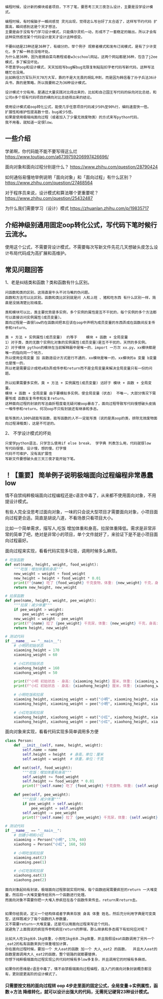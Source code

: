 ```
编程时候，设计新的模块或者项目，下不了笔，要思考三天三夜怎么设计，主要是没学设计模式。

编程时候，有时候脑子一瞬间感觉 灵光出现，觉得这么写台好了太合适了，这样写节约代码 扩展高，瞬间感到这是个天才想法，
主要是由于没有专门学习设计模式，只能偶尔灵机一动，形成不了一套稳定的输出，所以才会有这种突然感觉某个代码设计是天才设计这种感受。
```

```
不要纠结是23种还是36种了，有细分的，举个例子 观察者模式和发布订阅模式，是有了少许变化，多了解一种总没啥坏处。
为什么是36种，因为是摘自菜鸟教程或者w3cschool网站，这两个网站都是36种，包含了j2ee模式，多了解没坏处。
不愿意学oop和设计模式，天天加班写bug解bug无限复制粘贴扣字老代码写新代码，这种写法瞎忙也没用。
比如韩信3万军队歼灭70万大军，靠的不是大无畏的胡乱冲刺，而是因为韩信看了孙子兵法36计兵书，靠的是策略，所以我要称之为36种设计模式。

设计模式十分有用，是通过大量实践对比得出来的，比如和自己国王写代码的纵向对比总结，和公司n多个现有代码项目的横向对比总结得出来的结论。

使用设计模式或oop转化公式，能使几乎任意项目代码减少50%至90%行，编码速度快一倍。
扩展性和维护性提高数十倍，bug减少5倍。
如果是使用极端纯面向过程（或者加入了少量无效废物类）的方式来写python代码，
我不用看，就知道一定很low。
```


## 一些介绍
学弟啊，你代码能不能不要写得这么烂
https://www.toutiao.com/a6739759206997426696/

面向对象和面向过程分别是什么？
https://www.zhihu.com/question/28790424

如何通俗易懂地举例说明「面向对象」和「面向过程」有什么区别？
https://www.zhihu.com/question/27468564


对于程序员来说，设计模式和算法哪个更重要呢？
https://www.zhihu.com/question/25432487

为什么我们需要学习（设计）模式
https://zhuanlan.zhihu.com/p/19835717


## 介绍神级别通用固定oop转化公式，写代码下笔时候行云流水。

使用这个公式，不需要背设计模式，不需要每次写新文件先花几天想破头皮怎么设计布局代码成为高扩展和高维护。

## 常见问题回答

1、老是纠结类和函数？类和函数有什么区别。

```
问函数和类的区别，这简直是牛头不对马嘴的伪问题。
函数和方法可以比区别。函数和类比区别就是问 人和上班 、猪和吃东西 有什么区别一样，简直是没搞清楚比较维度。

类和模块可以比，类主要优势是多实例，多个实例的属性是互不干扰的，每个实例的多个方法都可以直接访问实例属性(成员变量)。
面向过程是一直很low的在函数间把本应该在oop中声明为成员变量的东西弄成在函数间反复传参和return。

类 + 方法 + 实例属性(成员变量)  约等于    模块 + 函数 + 全局变量
1）对于类，类的无数个实例化对象的实例属性(成员变量)是互不干扰的，天然的多实例。
2）对于模块 python的模块在当前解释器中是唯一的，import 一万次 xx.py，xx模块都是唯一的指向同一个地方，
所以使用全局变量 加 函数逇设计方式是行不通的，xx模块是唯一的，xx模块的a 变量 b变量也是惟一的，
所以老是需要设计成吧a和b弄成传参和return而不是全局变量来解决全局变量只有一份的问题。

所以如果需要多实例，类 + 方法 + 实例属性(成员变量) 远好于 模块 + 函数 + 全局变量。
模块 + 函数 + 全局变量 由于要模拟多实例，使全局变量（状态） 不唯一，大部分情况下需要写成 函数反复传参和反复return。
这种面向过程的封装的写法曲折程度毫无疑问被oop暴击了，面向过程导致写代码慢想破头皮搞一堆传参和return。何况oop不只有封装还有继承和多态。

能写类的人100%就能写函数，能写函数的人不一定能写类（说的是真oop的类，排除无效废物面向过程滑稽类），这是不可逆的。
```

2、 不学设计模式的坏处

```
只爱学python语法，只学怎么使用if else break， 学字典 列表怎么用，代码就很low
写代码很慢，设计慢，想的慢，打字慢
代码不可维护，没有高扩展性
写新文件要想破头皮三天三夜才能开始下笔。
```

## ！【重要】 简单例子说明极端面向过程编程非常愚蠢low

情不自禁纯粹极端面向过程编程还是c语言中毒了，从来都不使用面向对象，不用提设计模式。

有些人完全没思考过面向对象，一味的只会说大型项目才需要面向对象，小项目面向过程更合适。简直是胡说八道，不看场景只看项目大小。

比如一个简单需求，描写人,吃饭 增加体重和身高，拉尿体重降低。需求是非常非常的简单了吧，绝对是非常小的项目，单个文件就好了，来验证下是不是小项目面向过程最好。

面向过程来实现，看看代码实现多垃圾，调用时候多么麻烦。
```python
# 吃饭函数
def eat(name, height, weight, food_weight):
    """吃饭：增加体重和身高"""
    new_weight = weight + food_weight
    new_height = height + food_weight * 0.01
    print(f"{name} 吃了 {food_weight} 千克食物，体重: {new_weight} 千克，身高: {new_height} 厘米")
    return new_height, new_weight

# 拉尿函数
def pee(name, height, weight, pee_weight):
    """拉尿：减少体重"""
    if pee_weight > weight:
        pee_weight = weight
    new_weight = weight - pee_weight
    print(f"{name} 拉了 {pee_weight} 千克尿，体重: {new_weight} 千克，身高: {height} 厘米")
    return height, new_weight

# 测试代码
if __name__ == "__main__":
    # 小明的初始状态
    xiaoming_height = 170
    xiaoming_weight = 60

    # 小红的初始状态
    xiaohong_height = 160
    xiaohong_weight = 50

    print(f"小明 初始状态 - 身高: {xiaoming_height} 厘米，体重: {xiaoming_weight} 千克")
    print(f"小红 初始状态 - 身高: {xiaohong_height} 厘米，体重: {xiaohong_weight} 千克")

    # 小明吃饭和拉尿
    xiaoming_height, xiaoming_weight = eat("小明", xiaoming_height, xiaoming_weight, 2)
    xiaoming_height, xiaoming_weight = pee("小明", xiaoming_height, xiaoming_weight, 1)

    # 小红吃饭和拉尿
    xiaohong_height, xiaohong_weight = eat("小红", xiaohong_height, xiaohong_weight, 3)
    xiaohong_height, xiaohong_weight = pee("小红", xiaohong_height, xiaohong_weight, 2)
```

面向对象来实现，看看代码实现多简单调用多方便
```python
class Person:
    def __init__(self, name, height, weight):
        self.name = name
        self.height = height  # 身高，单位：厘米
        self.weight = weight  # 体重，单位：千克

    def eat(self, food_weight):
        """吃饭：增加体重和身高"""
        self.weight += food_weight
        self.height += food_weight * 0.01
        print(f"{self.name} 吃了 {food_weight} 千克食物，体重: {self.weight} 千克，身高: {self.height} 厘米")

    def pee(self, pee_weight):
        """拉尿：减少体重"""
        if pee_weight > self.weight:
            pee_weight = self.weight
        self.weight -= pee_weight
        print(f"{self.name} 拉了 {pee_weight} 千克尿，体重: {self.weight} 千克，身高: {self.height} 厘米")

# 测试代码
if __name__ == "__main__":
    # 创建小明和小红
    xiaoming = Person("小明", 170, 60)
    xiaohong = Person("小红", 160, 50)

    # 小明吃饭和拉尿
    xiaoming.eat(2)
    xiaoming.pee(1)

    # 小红吃饭和拉尿
    xiaohong.eat(3)
    xiaohong.pee(2)
```

```
面向对象起码有封装，极端面向过程那就实现时候，每个函数结尾需要疯狂的return 一大堆变量，然后将一大堆变量传给另外一个函数进行处理。
而面向对象不需要你把一大堆入参疯狂在各个函数传来传去，return来return去。


如果你给我说，定义一个结构体或者字典来存放 身高 体重 姓名，然后充分利用字典是可变类型，这样既减少了每个函数的入参数量，
又不需要return一大堆变量，还是可以用面向过程来写这个代码，
就避免了上面我说的疯狂传参和疯狂return的弊端，那么继承和多态阁下有如何应对呢？ 

比如大人吃1kg长0.1kg体重，小孩吃1kg长0.2kg体重，并且我假设eat函数调用了另外一个_eat2的私有函数来执行体重增加计算，
你在面向过程时候，要加一个 大人eat的函数 加一个 大人_eat2 的函数，  并且大人eat的函数里面调用大人_eat2的函数，整个链路的就都要替换，
你想下纯粹极端面向过程实现公共代码时候有多low多复杂，并且调用它的时候有多麻烦。

如果你的思维是c语言中毒了，情不自禁极端面向过程编程，连入门的面向对象封装概念都没有，更别提更高阶的设计模式了。

```

#### 只需要按文档的面向过程转 oop 4步走里面的固定公式，全局变量->实例属性，函数->方法 降维转化，就可以设计出强大的代码，无需死记硬背23种设计模式。